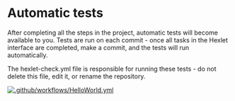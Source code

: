 # Automatic tests

After completing all the steps in the project, automatic tests will become available to you. Tests are run on each commit - once all tasks in the Hexlet interface are completed, make a commit, and the tests will run automatically.

The hexlet-check.yml file is responsible for running these tests - do not delete this file, edit it, or rename the repository.


[![.github/workflows/HelloWorld.yml](https://github.com/MrHoldem/typescript-project-81/actions/workflows/HelloWorld.yml/badge.svg?branch=main)](https://github.com/MrHoldem/typescript-project-81/actions/workflows/HelloWorld.yml)